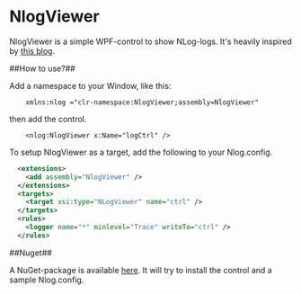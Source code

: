 [1]: http://dotnetsolutionsbytomi.blogspot.se/2011/06/creating-awesome-logging-control-with.html
[nuget]: https://nuget.org/packages/NlogViewer/

NlogViewer
==========

NlogViewer is a simple WPF-control to show NLog-logs. It's heavily inspired by [this blog][1].

##How to use?##

Add a namespace to your Window, like this:

        xmlns:nlog ="clr-namespace:NlogViewer;assembly=NlogViewer"

then add the control.

        <nlog:NlogViewer x:Name="logCtrl" /> 

To setup NlogViewer as a target, add the following to your Nlog.config.

```xml
  <extensions>
    <add assembly="NlogViewer" />
  </extensions>
  <targets>
    <target xsi:type="NLogViewer" name="ctrl" />
  </targets>
  <rules>
    <logger name="*" minlevel="Trace" writeTo="ctrl" />
  </rules>
```

##Nuget##

A NuGet-package is available [here][nuget]. It will try to install the control and a sample Nlog.config.
